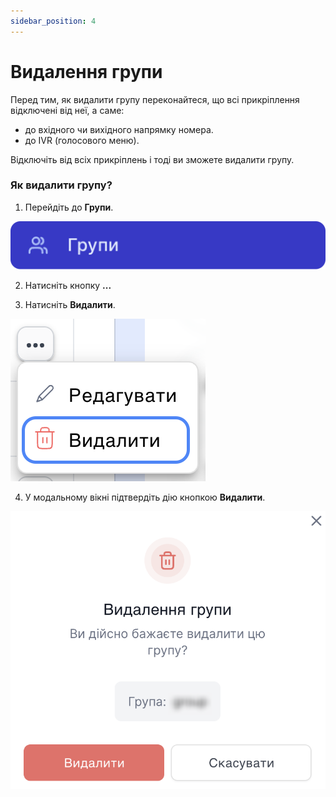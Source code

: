 ```yaml
---
sidebar_position: 4
---
```


# Видалення групи

Перед тим, як видалити групу переконайтеся, що всі прикріплення відключені від неї, а саме:

- до вхідного чи вихідного напрямку номера.
- до IVR (голосового меню).

Відключіть від всіх прикріплень і тоді ви зможете видалити групу.

### Як видалити групу?

1. Перейдіть до **Групи**.

![](../../img/employees-groups/i-group-14.svg)

2. Натисніть кнопку **...**

3. Натисніть **Видалити**.

![](../../img/employees-groups/i-employee-16.svg)

4. У модальному вікні підтвердіть дію кнопкою **Видалити**.

![](../../img/employees-groups/i-group-24.svg)